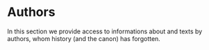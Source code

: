 # Authors

In this section we provide access to informations about and texts by authors, whom history (and the canon)
has forgotten.
